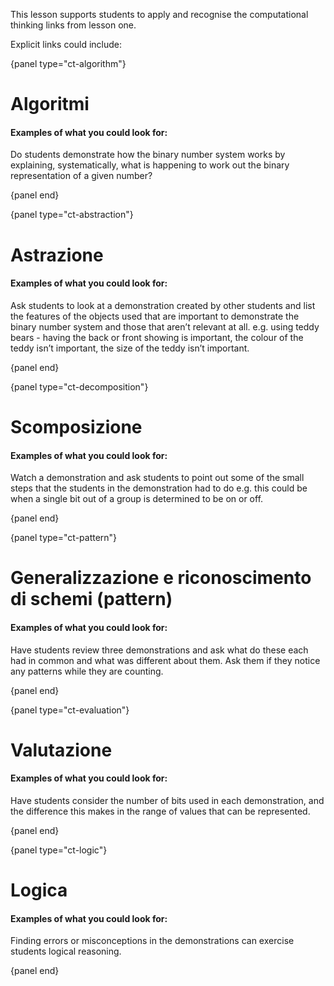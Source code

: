 This lesson supports students to apply and recognise the computational thinking links from lesson one.

Explicit links could include:

{panel type="ct-algorithm"}

# Algoritmi

#### Examples of what you could look for:

Do students demonstrate how the binary number system works by explaining, systematically, what is happening to work out the binary representation of a given number?

{panel end}

{panel type="ct-abstraction"}

# Astrazione

#### Examples of what you could look for:

Ask students to look at a demonstration created by other students and list the features of the objects used that are important to demonstrate the binary number system and those that aren’t relevant at all. e.g. using teddy bears - having the back or front showing is important, the colour of the teddy isn’t important, the size of the teddy isn’t important.

{panel end}

{panel type="ct-decomposition"}

# Scomposizione

#### Examples of what you could look for:

Watch a demonstration and ask students to point out some of the small steps that the students in the demonstration had to do e.g. this could be when a single bit out of a group is determined to be on or off.

{panel end}

{panel type="ct-pattern"}

# Generalizzazione e riconoscimento di schemi (pattern)

#### Examples of what you could look for:

Have students review three demonstrations and ask what do these each had in common and what was different about them. Ask them if they notice any patterns while they are counting.

{panel end}

{panel type="ct-evaluation"}

# Valutazione

#### Examples of what you could look for:

Have students consider the number of bits used in each demonstration, and the difference this makes in the range of values that can be represented.

{panel end}

{panel type="ct-logic"}

# Logica

#### Examples of what you could look for:

Finding errors or misconceptions in the demonstrations can exercise students logical reasoning.

{panel end}